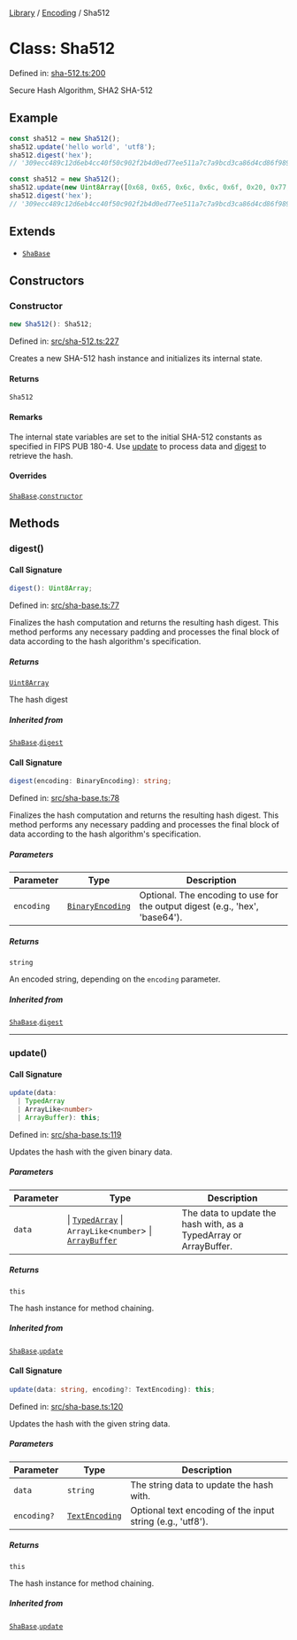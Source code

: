 <!-- markdownlint-disable -->
<!-- cspell: disable -->
[Library](../index.md) / [Encoding](./index.md) / Sha512

# Class: Sha512

Defined in: [sha-512.ts:200](https://github.com/technobuddha/library/blob/main/src/sha-512.ts#L200)

Secure Hash Algorithm, SHA2 SHA-512

## Example

```typescript
const sha512 = new Sha512();
sha512.update('hello world', 'utf8');
sha512.digest('hex');
// '309ecc489c12d6eb4cc40f50c902f2b4d0ed77ee511a7c7a9bcd3ca86d4cd86f989dd35bc5ff499670da34255b45b0cfd830e81f605dcf7dc5542e93ae9cd76f'
```
```typescript
const sha512 = new Sha512();
sha512.update(new Uint8Array([0x68, 0x65, 0x6c, 0x6c, 0x6f, 0x20, 0x77, 0x6f, 0x72, 0x6c, 0x64]));
sha512.digest('hex');
// '309ecc489c12d6eb4cc40f50c902f2b4d0ed77ee511a7c7a9bcd3ca86d4cd86f989dd35bc5ff499670da34255b45b0cfd830e81f605dcf7dc5542e93ae9cd76f'
```

## Extends

- [`ShaBase`](ShaBase.md)

## Constructors

### Constructor

```ts
new Sha512(): Sha512;
```

Defined in: [src/sha-512.ts:227](https://github.com/technobuddha/library/blob/main/src/sha-512.ts#L227)

Creates a new SHA-512 hash instance and initializes its internal state.

#### Returns

`Sha512`

#### Remarks

The internal state variables are set to the initial SHA-512 constants as specified
in FIPS PUB 180-4. Use [update](#update) to process data and [digest](#digest) to retrieve the hash.

#### Overrides

[`ShaBase`](ShaBase.md).[`constructor`](ShaBase.md#constructor)

## Methods

### digest()

#### Call Signature

```ts
digest(): Uint8Array;
```

Defined in: [src/sha-base.ts:77](https://github.com/technobuddha/library/blob/main/src/sha-base.ts#L77)

Finalizes the hash computation and returns the resulting hash digest.
This method performs any necessary padding and processes the final block
of data according to the hash algorithm's specification.

##### Returns

[`Uint8Array`](https://developer.mozilla.org/docs/Web/JavaScript/Reference/Global_Objects/Uint8Array)

The hash digest

##### Inherited from

[`ShaBase`](ShaBase.md).[`digest`](ShaBase.md#digest)

#### Call Signature

```ts
digest(encoding: BinaryEncoding): string;
```

Defined in: [src/sha-base.ts:78](https://github.com/technobuddha/library/blob/main/src/sha-base.ts#L78)

Finalizes the hash computation and returns the resulting hash digest.
This method performs any necessary padding and processes the final block
of data according to the hash algorithm's specification.

##### Parameters

| Parameter | Type | Description |
| ------ | ------ | ------ |
| `encoding` | [`BinaryEncoding`](BinaryEncoding.md) | Optional. The encoding to use for the output digest (e.g., 'hex', 'base64'). |

##### Returns

`string`

An encoded string, depending on the `encoding` parameter.

##### Inherited from

[`ShaBase`](ShaBase.md).[`digest`](ShaBase.md#digest)

***

### update()

#### Call Signature

```ts
update(data: 
  | TypedArray
  | ArrayLike<number>
  | ArrayBuffer): this;
```

Defined in: [src/sha-base.ts:119](https://github.com/technobuddha/library/blob/main/src/sha-base.ts#L119)

Updates the hash with the given binary data.

##### Parameters

| Parameter | Type | Description |
| ------ | ------ | ------ |
| `data` | \| [`TypedArray`](../Utility/TypedArray.md) \| `ArrayLike`\<`number`\> \| [`ArrayBuffer`](https://developer.mozilla.org/docs/Web/JavaScript/Reference/Global_Objects/ArrayBuffer) | The data to update the hash with, as a TypedArray or ArrayBuffer. |

##### Returns

`this`

The hash instance for method chaining.

##### Inherited from

[`ShaBase`](ShaBase.md).[`update`](ShaBase.md#update)

#### Call Signature

```ts
update(data: string, encoding?: TextEncoding): this;
```

Defined in: [src/sha-base.ts:120](https://github.com/technobuddha/library/blob/main/src/sha-base.ts#L120)

Updates the hash with the given string data.

##### Parameters

| Parameter | Type | Description |
| ------ | ------ | ------ |
| `data` | `string` | The string data to update the hash with. |
| `encoding?` | [`TextEncoding`](../Unicode/TextEncoding.md) | Optional text encoding of the input string (e.g., 'utf8'). |

##### Returns

`this`

The hash instance for method chaining.

##### Inherited from

[`ShaBase`](ShaBase.md).[`update`](ShaBase.md#update)


